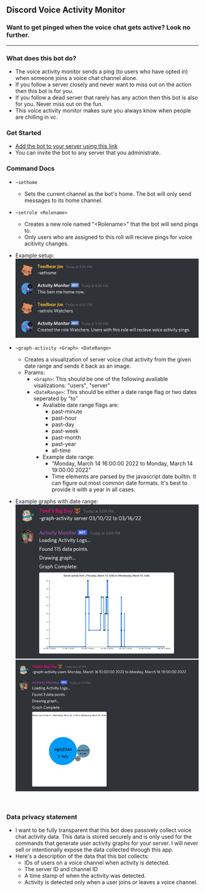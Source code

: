 ## Discord Voice Activity Monitor

### Want to get pinged when the voice chat gets active? Look no further.

<hr>

### What does this bot do?
* The voice activity monitor sends a ping (to users who have opted in) when someone joins a voice chat channel alone.
* If you follow a server closely and never want to miss out on the action then this bot is for you.
* If you follow a dead server that rarely has any action then this bot is also for you. Never miss out on the fun.
* This voice activity monitor makes sure you always know when people are chilling in vc.


### Get Started
* [Add the bot to your server using this link](https://discord.com/api/oauth2/authorize?client_id=720779074129231894&permissions=369306688&scope=bot)
* You can invite the bot to any server that you administrate.


### Command Docs 
* ```~sethome```
  * Sets the current channel as the bot's home. The bot will only send messages to its home channel.

* ```~setrole <Rolename>```
  * Creates a new role named "\<Rolename>" that the bot will send pings to.
  * Only users who are assigned to this roll will recieve pings for voice acitivity changes.

* Example setup:
  <br>
  ![setup image](./images/setup-img.png)

* ```~graph-activity <Graph> <DateRange>```
  * Creates a visualization of server voice chat activity from the given date range and sends it back as an image.
  * Params:
    * ```<Graph>```: This should be one of the following avaliable visalizations: "users", "server"
    * ```<DateRange>```: This should be either a date range flag or two dates seperated by "to"
      * Avaliable date range flags are:
        * past-minute
        * past-hour
        * past-day
        * past-week
        * past-month
        * past-year
        * all-time
      * Example date range:
        * "Monday, March 14 16:00:00 2022 to Monday, March 14 19:00:00 2022"
        * Time elements are parsed by the javascript date builtin. It can figure out most common date formats. It's best to provide it with a year in all cases.

* Example graphs with date range:
  <br>
  ![setup image](./images/server-graph-image.png)
  <br>
  ![setup image](./images/user-graph-image.png)
    
<br>

### Data privacy statement
* I want to be fully transparent that this bot does passively collect voice chat activity data. This data is stored securely and is only used for the commands that generate user activity graphs for your server. I will never sell or intentionally expose the data collected through this app.
* Here's a description of the data that this bot collects: 
  * IDs of users on a voice channel when activity is detected.
  * The server ID and channel ID
  * A time stamp of when the activity was detected.
  * Activity is detected only when a user joins or leaves a voice channel.